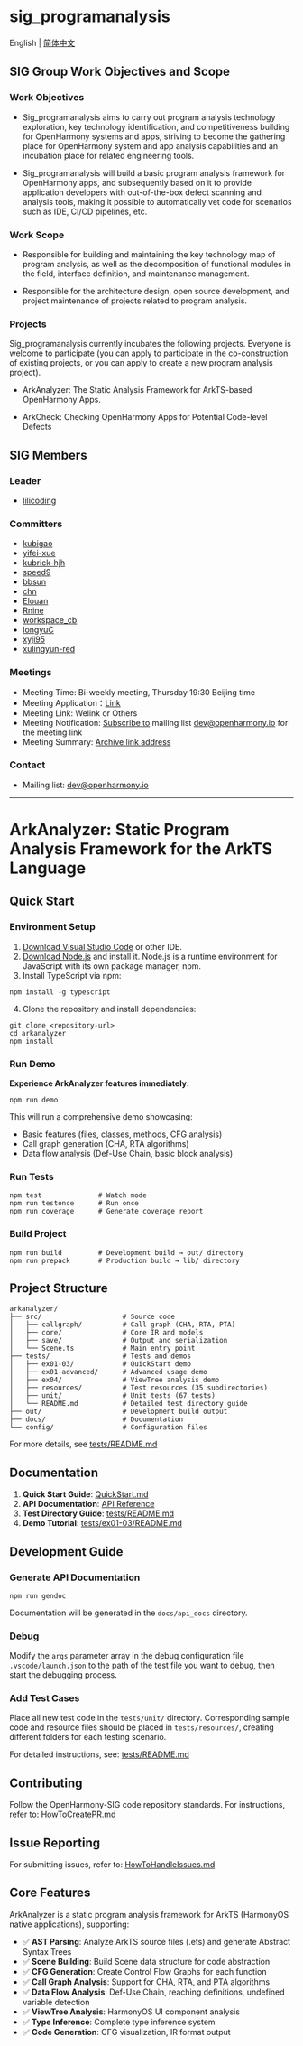 # sig_programanalysis

English | [简体中文](./README.md)

## SIG Group Work Objectives and Scope

### Work Objectives

* Sig_programanalysis aims to carry out program analysis technology exploration, key technology identification, and competitiveness building for OpenHarmony systems and apps, striving to become the gathering place for OpenHarmony system and app analysis capabilities and an incubation place for related engineering tools.

* Sig_programanalysis will build a basic program analysis framework for OpenHarmony apps, and subsequently based on it to provide application developers with out-of-the-box defect scanning and analysis tools, making it possible to automatically vet code for scenarios such as IDE, CI/CD pipelines, etc.

### Work Scope

* Responsible for building and maintaining the key technology map of program analysis, as well as the decomposition of functional modules in the field, interface definition, and maintenance management.

* Responsible for the architecture design, open source development, and project maintenance of projects related to program analysis.


### Projects

Sig_programanalysis currently incubates the following projects. Everyone is welcome to participate (you can apply to participate in the co-construction of existing projects, or you can apply to create a new program analysis project).


* ArkAnalyzer:
The Static Analysis Framework for ArkTS-based OpenHarmony Apps.

* ArkCheck:
Checking OpenHarmony Apps for Potential Code-level Defects


## SIG Members


### Leader

- [lilicoding](https://gitee.com/lilicoding)


### Committers
- [kubigao](https://gitee.com/kubigao)
- [yifei-xue](https://gitee.com/yifei_xue)
- [kubrick-hjh](https://gitee.com/kubrick-hjh)
- [speed9](https://gitee.com/speeds)
- [bbsun](https://gitee.com/bbsun)
- [chn](https://gitee.com/chn)
- [Elouan](https://gitee.com/Elouan)
- [Rnine](https://gitee.com/Rnine)
- [workspace_cb](https://gitee.com/workspace_cb)
- [longyuC](https://gitee.com/longyuC)
- [xyji95](https://gitee.com/xyji95)
- [xulingyun-red](https://gitee.com/xulingyun-red)


### Meetings
 - Meeting Time: Bi-weekly meeting, Thursday 19:30 Beijing time
 - Meeting Application：[Link](https://shimo.im/forms/B1Awd60W7bU51g3m/fill)
 - Meeting Link: Welink or Others
 - Meeting Notification: [Subscribe to](https://lists.openatom.io/postorius/lists/dev.openharmony.io) mailing list dev@openharmony.io for the meeting link
 - Meeting Summary: [Archive link address](https://gitee.com/openharmony-sig/sig-content)

### Contact

- Mailing list: [dev@openharmony.io](https://lists.openatom.io/postorius/lists/dev@openharmony.io/)

*** 
# ArkAnalyzer: Static Program Analysis Framework for the ArkTS Language

## Quick Start

### Environment Setup
1. [Download Visual Studio Code](https://code.visualstudio.com/download) or other IDE.
2. [Download Node.js](https://nodejs.org/en/download/current) and install it. Node.js is a runtime environment for JavaScript with its own package manager, npm.
3. Install TypeScript via npm:
```shell
npm install -g typescript
```
4. Clone the repository and install dependencies:
```shell
git clone <repository-url>
cd arkanalyzer
npm install
```

### Run Demo

**Experience ArkAnalyzer features immediately:**

```shell
npm run demo
```

This will run a comprehensive demo showcasing:
- Basic features (files, classes, methods, CFG analysis)
- Call graph generation (CHA, RTA algorithms)
- Data flow analysis (Def-Use Chain, basic block analysis)

### Run Tests

```shell
npm test              # Watch mode
npm run testonce      # Run once
npm run coverage      # Generate coverage report
```

### Build Project

```shell
npm run build         # Development build → out/ directory
npm run prepack       # Production build → lib/ directory
```

## Project Structure

```
arkanalyzer/
├── src/                    # Source code
│   ├── callgraph/          # Call graph (CHA, RTA, PTA)
│   ├── core/               # Core IR and models
│   ├── save/               # Output and serialization
│   └── Scene.ts            # Main entry point
├── tests/                  # Tests and demos
│   ├── ex01-03/            # QuickStart demo
│   ├── ex01-advanced/      # Advanced usage demo
│   ├── ex04/               # ViewTree analysis demo
│   ├── resources/          # Test resources (35 subdirectories)
│   ├── unit/               # Unit tests (67 tests)
│   └── README.md           # Detailed test directory guide
├── out/                    # Development build output
├── docs/                   # Documentation
└── config/                 # Configuration files
```

For more details, see [tests/README.md](tests/README.md)

## Documentation

1. **Quick Start Guide**: [QuickStart.md](docs/QuickStart.md)
2. **API Documentation**: [API Reference](docs/api_docs/globals.md)
3. **Test Directory Guide**: [tests/README.md](tests/README.md)
4. **Demo Tutorial**: [tests/ex01-03/README.md](tests/ex01-03/README.md)

## Development Guide

### Generate API Documentation

```shell
npm run gendoc
```

Documentation will be generated in the `docs/api_docs` directory.

### Debug

Modify the `args` parameter array in the debug configuration file `.vscode/launch.json` to the path of the test file you want to debug, then start the debugging process.

### Add Test Cases

Place all new test code in the `tests/unit/` directory. Corresponding sample code and resource files should be placed in `tests/resources/`, creating different folders for each testing scenario.

For detailed instructions, see: [tests/README.md](tests/README.md)

## Contributing

Follow the OpenHarmony-SIG code repository standards. For instructions, refer to: [HowToCreatePR.md](docs/HowToCreatePR.md#english)

## Issue Reporting

For submitting issues, refer to: [HowToHandleIssues.md](docs/HowToHandleIssues.md)

## Core Features

ArkAnalyzer is a static program analysis framework for ArkTS (HarmonyOS native applications), supporting:

- ✅ **AST Parsing**: Analyze ArkTS source files (.ets) and generate Abstract Syntax Trees
- ✅ **Scene Building**: Build Scene data structure for code abstraction
- ✅ **CFG Generation**: Create Control Flow Graphs for each function
- ✅ **Call Graph Analysis**: Support for CHA, RTA, and PTA algorithms
- ✅ **Data Flow Analysis**: Def-Use Chain, reaching definitions, undefined variable detection
- ✅ **ViewTree Analysis**: HarmonyOS UI component analysis
- ✅ **Type Inference**: Complete type inference system
- ✅ **Code Generation**: CFG visualization, IR format output